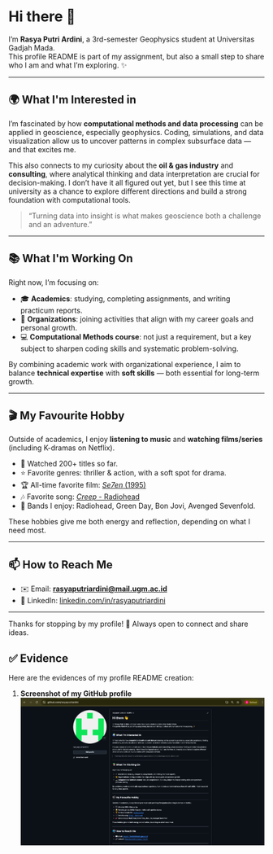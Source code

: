 # Hi there 👋

I’m **Rasya Putri Ardini**, a 3rd-semester Geophysics student at Universitas Gadjah Mada.  
This profile README is part of my assignment, but also a small step to share who I am and what I’m exploring. ✨

---

## 🌍 What I'm Interested in

I’m fascinated by how **computational methods and data processing** can be applied in geoscience, especially geophysics. Coding, simulations, and data visualization allow us to uncover patterns in complex subsurface data — and that excites me.  

This also connects to my curiosity about the **oil & gas industry** and **consulting**, where analytical thinking and data interpretation are crucial for decision-making. I don’t have it all figured out yet, but I see this time at university as a chance to explore different directions and build a strong foundation with computational tools.  

> “Turning data into insight is what makes geoscience both a challenge and an adventure.”  

---

## 📚 What I'm Working On

Right now, I’m focusing on:  

- 🎓 **Academics**: studying, completing assignments, and writing practicum reports.  
- 🤝 **Organizations**: joining activities that align with my career goals and personal growth.  
- 💻 **Computational Methods course**: not just a requirement, but a key subject to sharpen coding skills and systematic problem-solving.  

By combining academic work with organizational experience, I aim to balance **technical expertise** with **soft skills** — both essential for long-term growth.  

---

## 🎬 My Favourite Hobby

Outside of academics, I enjoy **listening to music** and **watching films/series** (including K-dramas on Netflix).  

- 🎥 Watched 200+ titles so far.  
- ⭐ Favorite genres: thriller & action, with a soft spot for drama.  
- 🏆 All-time favorite film: [*Se7en* (1995)](https://www.imdb.com/title/tt0114369/)  
- 🎶 Favorite song: [*Creep* - Radiohead](https://youtu.be/XFkzRNyygfk)  
- 🎸 Bands I enjoy: Radiohead, Green Day, Bon Jovi, Avenged Sevenfold.  

These hobbies give me both energy and reflection, depending on what I need most.  

---

## 📫 How to Reach Me
- ✉️ Email: **rasyaputriardini@mail.ugm.ac.id**  
- 🔗 LinkedIn: [linkedin.com/in/rasyaputriardini](https://linkedin.com/in/rasyaputriardini)  

---

Thanks for stopping by my profile! 🚀 Always open to connect and share ideas.  

## ✅ Evidence  

Here are the evidences of my profile README creation:

1. **Screenshot of my GitHub profile**  
   ![GitHub Profile Screenshot](my_profile.png)


